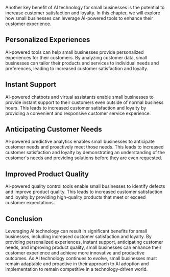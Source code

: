 
Another key benefit of AI technology for small businesses is the potential to increase customer satisfaction and loyalty. In this chapter, we will explore how small businesses can leverage AI-powered tools to enhance their customer experience.

Personalized Experiences
------------------------

AI-powered tools can help small businesses provide personalized experiences for their customers. By analyzing customer data, small businesses can tailor their products and services to individual needs and preferences, leading to increased customer satisfaction and loyalty.

Instant Support
---------------

AI-powered chatbots and virtual assistants enable small businesses to provide instant support to their customers even outside of normal business hours. This leads to increased customer satisfaction and loyalty by providing a convenient and responsive customer service experience.

Anticipating Customer Needs
---------------------------

AI-powered predictive analytics enables small businesses to anticipate customer needs and proactively meet those needs. This leads to increased customer satisfaction and loyalty by demonstrating an understanding of the customer's needs and providing solutions before they are even requested.

Improved Product Quality
------------------------

AI-powered quality control tools enable small businesses to identify defects and improve product quality. This leads to increased customer satisfaction and loyalty by providing high-quality products that meet or exceed customer expectations.

Conclusion
----------

Leveraging AI technology can result in significant benefits for small businesses, including increased customer satisfaction and loyalty. By providing personalized experiences, instant support, anticipating customer needs, and improving product quality, small businesses can enhance their customer experience and achieve more innovative and productive outcomes. As AI technology continues to evolve, small businesses must remain adaptable and proactive in their approach to AI adoption and implementation to remain competitive in a technology-driven world.
